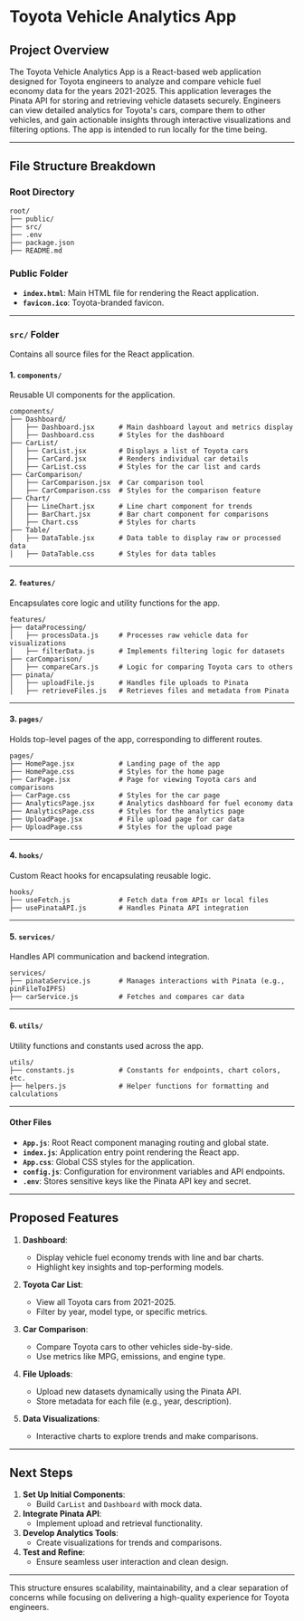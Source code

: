 
# **Toyota Vehicle Analytics App**

## **Project Overview**
The Toyota Vehicle Analytics App is a React-based web application designed for Toyota engineers to analyze and compare vehicle fuel economy data for the years 2021-2025. This application leverages the Pinata API for storing and retrieving vehicle datasets securely. Engineers can view detailed analytics for Toyota's cars, compare them to other vehicles, and gain actionable insights through interactive visualizations and filtering options. The app is intended to run locally for the time being.

---

## **File Structure Breakdown**

### **Root Directory**
```
root/
├── public/
├── src/
├── .env
├── package.json
├── README.md
```

### **Public Folder**
- **`index.html`**: Main HTML file for rendering the React application.
- **`favicon.ico`**: Toyota-branded favicon.

---

### **`src/` Folder**
Contains all source files for the React application.

#### **1. `components/`**
Reusable UI components for the application.
```
components/
├── Dashboard/
│   ├── Dashboard.jsx      # Main dashboard layout and metrics display
│   ├── Dashboard.css      # Styles for the dashboard
├── CarList/
│   ├── CarList.jsx        # Displays a list of Toyota cars
│   ├── CarCard.jsx        # Renders individual car details
│   ├── CarList.css        # Styles for the car list and cards
├── CarComparison/
│   ├── CarComparison.jsx  # Car comparison tool
│   ├── CarComparison.css  # Styles for the comparison feature
├── Chart/
│   ├── LineChart.jsx      # Line chart component for trends
│   ├── BarChart.jsx       # Bar chart component for comparisons
│   ├── Chart.css          # Styles for charts
├── Table/
│   ├── DataTable.jsx      # Data table to display raw or processed data
│   ├── DataTable.css      # Styles for data tables
```

---

#### **2. `features/`**
Encapsulates core logic and utility functions for the app.
```
features/
├── dataProcessing/
│   ├── processData.js     # Processes raw vehicle data for visualizations
│   ├── filterData.js      # Implements filtering logic for datasets
├── carComparison/
│   ├── compareCars.js     # Logic for comparing Toyota cars to others
├── pinata/
│   ├── uploadFile.js      # Handles file uploads to Pinata
│   ├── retrieveFiles.js   # Retrieves files and metadata from Pinata
```

---

#### **3. `pages/`**
Holds top-level pages of the app, corresponding to different routes.
```
pages/
├── HomePage.jsx           # Landing page of the app
├── HomePage.css           # Styles for the home page
├── CarPage.jsx            # Page for viewing Toyota cars and comparisons
├── CarPage.css            # Styles for the car page
├── AnalyticsPage.jsx      # Analytics dashboard for fuel economy data
├── AnalyticsPage.css      # Styles for the analytics page
├── UploadPage.jsx         # File upload page for car data
├── UploadPage.css         # Styles for the upload page
```

---

#### **4. `hooks/`**
Custom React hooks for encapsulating reusable logic.
```
hooks/
├── useFetch.js            # Fetch data from APIs or local files
├── usePinataAPI.js        # Handles Pinata API integration
```

---

#### **5. `services/`**
Handles API communication and backend integration.
```
services/
├── pinataService.js       # Manages interactions with Pinata (e.g., pinFileToIPFS)
├── carService.js          # Fetches and compares car data
```

---

#### **6. `utils/`**
Utility functions and constants used across the app.
```
utils/
├── constants.js           # Constants for endpoints, chart colors, etc.
├── helpers.js             # Helper functions for formatting and calculations
```

---

#### **Other Files**
- **`App.js`**: Root React component managing routing and global state.
- **`index.js`**: Application entry point rendering the React app.
- **`App.css`**: Global CSS styles for the application.
- **`config.js`**: Configuration for environment variables and API endpoints.
- **`.env`**: Stores sensitive keys like the Pinata API key and secret.

---

## **Proposed Features**
1. **Dashboard**:
   - Display vehicle fuel economy trends with line and bar charts.
   - Highlight key insights and top-performing models.

2. **Toyota Car List**:
   - View all Toyota cars from 2021-2025.
   - Filter by year, model type, or specific metrics.

3. **Car Comparison**:
   - Compare Toyota cars to other vehicles side-by-side.
   - Use metrics like MPG, emissions, and engine type.

4. **File Uploads**:
   - Upload new datasets dynamically using the Pinata API.
   - Store metadata for each file (e.g., year, description).

5. **Data Visualizations**:
   - Interactive charts to explore trends and make comparisons.

---

## **Next Steps**
1. **Set Up Initial Components**:
   - Build `CarList` and `Dashboard` with mock data.
2. **Integrate Pinata API**:
   - Implement upload and retrieval functionality.
3. **Develop Analytics Tools**:
   - Create visualizations for trends and comparisons.
4. **Test and Refine**:
   - Ensure seamless user interaction and clean design.

---

This structure ensures scalability, maintainability, and a clear separation of concerns while focusing on delivering a high-quality experience for Toyota engineers.
